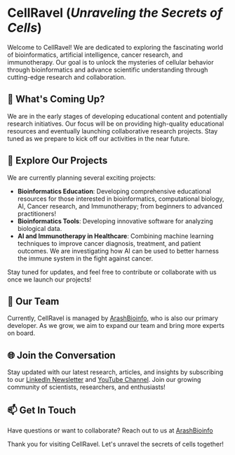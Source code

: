 # CellRavel (*Unraveling the Secrets of Cells*)


Welcome to CellRavel! We are dedicated to exploring the fascinating world of bioinformatics, artificial intelligence, cancer research, and immunotherapy. Our goal is to unlock the mysteries of cellular behavior through bioinformatics and advance scientific understanding through cutting-edge research and collaboration.

## 🌱 What's Coming Up?

We are in the early stages of developing educational content and potentially research initiatives. Our focus will be on providing high-quality educational resources and eventually launching collaborative research projects. Stay tuned as we prepare to kick off our activities in the near future.

## 🚀 Explore Our Projects

We are currently planning several exciting projects:

- **Bioinformatics Education**: Developing comprehensive educational resources for those interested in bioinformatics, computational biology, AI, Cancer research, and Immunotherapy; from beginners to advanced practitioners!
- **Bioinformatics Tools**: Developing innovative software for analyzing biological data.
- **AI and Immunotherapy in Healthcare**: Combining machine learning techniques to improve cancer diagnosis, treatment, and patient outcomes. We are investigating how AI can be used to better harness the immune system in the fight against cancer.

Stay tuned for updates, and feel free to contribute or collaborate with us once we launch our projects!


## 👤 Our Team

Currently, CellRavel is managed by [ArashBioinfo](https://github.com/arashbioinfo), who is also our primary developer. As we grow, we aim to expand our team and bring more experts on board.

## 🌐 Join the Conversation

Stay updated with our latest research, articles, and insights by subscribing to our [LinkedIn Newsletter](https://www.linkedin.com/newsletters/cellravel-7116845370768252928/) and [YouTube Channel](https://www.youtube.com/@cellravel).
Join our growing community of scientists, researchers, and enthusiasts!

## 📫 Get In Touch

Have questions or want to collaborate? Reach out to us at [ArashBioinfo](arash.bagherabadi@gmail.com) 
<!-- [CellRavel](mailto:contact@cellravel.org) or connect with us on [LinkedIn](https://www.linkedin.com/company/cellravel). -->

Thank you for visiting CellRavel. Let's unravel the secrets of cells together!

<!--

**Here are some ideas to get you started:**

🙋‍♀️ A short introduction - what is your organization all about?
🌈 Contribution guidelines - how can the community get involved?
👩‍💻 Useful resources - where can the community find your docs? Is there anything else the community should know?
🍿 Fun facts - what does your team eat for breakfast?
🧙 Remember, you can do mighty things with the power of [Markdown](https://docs.github.com/github/writing-on-github/getting-started-with-writing-and-formatting-on-github/basic-writing-and-formatting-syntax)
-->
